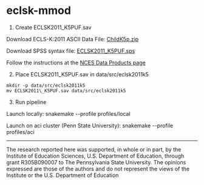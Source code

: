 # eclsk-mmod

1) Create ECLSK2011\_K5PUF.sav

Download ECLS-K:2011 ASCII Data File: [ChildK5p.zip](https://nces.ed.gov/ecls/data/2019/ChildK5p.zip) 

Download SPSS syntax file: [ECLSK2011\_K5PUF.sps](https://nces.ed.gov/ecls/data/2019/ECLSK2011_K5PUF.sps)

Follow the instructions at the [NCES Data Products page](https://nces.ed.gov/ecls/dataproducts.asp)

2) Place ECLSK2011\_K5PUF.sav in data/src/eclsk2011k5

```
mkdir -p data/src/eclsk2011k5
mv ECLSK2011\_K5PUF.sav data/src/eclsk2011k5
```

3) Run pipeline

Launch locally: snakemake --profile profiles/local

Launch on aci cluster (Penn State University): snakemake --profile profiles/aci

---

The research reported here was supported, in whole or in part, by the Institute of Education Sciences, U.S. Department of Education, through grant R305B090007 to The Pennsylvania State University. The opinions expressed are those of the authors and do not represent the views of the Institute or the U.S. Department of Education
